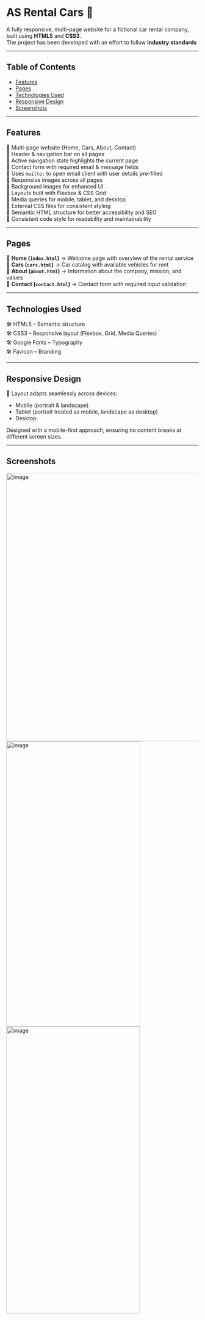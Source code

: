 # AS Rental Cars 🚗

A fully responsive, multi-page website for a fictional car rental company, built using **HTML5** and **CSS3**.  
The project has been developed with an effort to follow **industry standards**

---


## Table of Contents

- [Features](#features)
- [Pages](#pages)
- [Technologies Used](#technologies-used)
- [Responsive Design](#responsive-design)
- [Screenshots](#screenshots)

---

## Features

🚀 Multi-page website (Home, Cars, About, Contact)  
🚀 Header & navigation bar on all pages  
🚀 Active navigation state highlights the current page  
🚀 Contact form with required email & message fields  
🚀 Uses `mailto:` to open email client with user details pre-filled  
🚀 Responsive images across all pages  
🚀 Background images for enhanced UI  
🚀 Layouts built with Flexbox & CSS Grid  
🚀 Media queries for mobile, tablet, and desktop  
🚀 External CSS files for consistent styling  
🚀 Semantic HTML structure for better accessibility and SEO  
🚀 Consistent code style for readability and maintainability  

---

## Pages

📄 **Home (`index.html`)** → Welcome page with overview of the rental service  
📄 **Cars (`cars.html`)** → Car catalog with available vehicles for rent  
📄 **About (`about.html`)** → Information about the company, mission, and values  
📄 **Contact (`contact.html`)** → Contact form with required input validation  

---

## Technologies Used

🛠️ HTML5 – Semantic structure  
🛠️ CSS3 – Responsive layout (Flexbox, Grid, Media Queries)  
🛠️ Google Fonts – Typography  
🛠️ Favicon – Branding  

---

## Responsive Design

📱 Layout adapts seamlessly across devices:  
- Mobile (portrait & landscape)  
- Tablet (portrait treated as mobile, landscape as desktop)  
- Desktop  

Designed with a mobile-first approach, ensuring no content breaks at different screen sizes.

---


## Screenshots

<img width="707" height="704" alt="image" src="https://github.com/user-attachments/assets/de6b7a54-9542-4cf1-af04-bd6a069ebc46" />
<img width="351" height="748" alt="image" src="https://github.com/user-attachments/assets/f77e3bff-ae93-4069-9a55-2171db480eff" />
<img width="350" height="753" alt="image" src="https://github.com/user-attachments/assets/cfe8e05c-bb94-4c9c-a4d8-e64ae7bdd463" />



